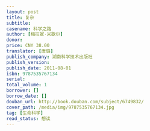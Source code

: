 ```yaml
---
layout: post
title: 复杂
subtitle: 
casename: 科学之路
author: [梅拉妮·米歇尔]
donor: 
price: CNY 38.00
translator: [唐璐]
publish_company: 湖南科学技术出版社
publish_version: 
publish_date: 2011-08-01
isbn: 9787535767134
serial: 
total_volume: 1
borrower: []
borrow_date: []
douban_url: http://book.douban.com/subject/6749832/
cover_path: /media/img/9787535767134.jpg
tag: [生命科学]
read_status: 想读
---
```

